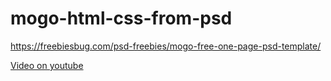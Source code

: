 # mogo-html-css-from-psd
https://freebiesbug.com/psd-freebies/mogo-free-one-page-psd-template/

[Video on youtube](https://youtu.be/ltMSrSis9ww)
